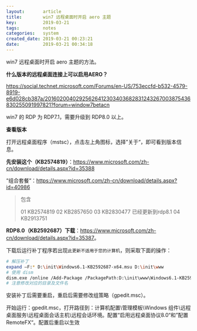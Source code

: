 ```yaml
---
layout:       article
title:        win7 远程桌面时开启 aero 主题
key:          2019-03-21
tags:         notes
categories:   system
created_date: 2019-03-21 00:23:21
date:         2019-03-21 00:34:18
---
```


 win7 远程桌面时开启 aero 主题的方法。

<!--more-->

**什么版本的远程桌面连接上可以启用AERO？**

<https://social.technet.microsoft.com/Forums/en-US/753eccfd-b532-4579-8919-e6d028cb387a/20160200402925626412303403682831243267003875436830255091997821?forum=window7betacn>

win7 的 RDP 为 RDP7.1，需要升级到 RDP8.0 以上。

**查看版本**

打开远程桌面程序（mstsc），点击左上角图标，选择”关于“，即可看到版本信息。

**先安装这个（KB2574819）**：<https://www.microsoft.com/zh-cn/download/details.aspx?id=35388>

“组合套餐“：<https://www.microsoft.com/zh-cn/download/details.aspx?id=40986>

> 包含
>
> 01 KB2574819
> 02 KB2857650 
> 03 KB2830477  已经更新到rdp8.1
> 04 KB2913751

**RDP8.0（KB2592687）下载**：<https://www.microsoft.com/zh-cn/download/details.aspx?id=35387>。

下载后运行补丁程序若出现`此更新不适用于您的计算机`，则采取下面的操作：

```sh
# 解压补丁
expand –F:* D:\init\Windows6.1-KB2592687-x64.msu D:\init\www
# 使用 dism
dism.exe /online /Add-Package /PackagePath:D:\init\www\Windows6.1-KB2592687-x64.cab
# 注意修改对应的目录及文件名
```

安装补丁后需要重启，重启后需要修改组策略（gpedit.msc）。

开始运行：gpedit.msc，打开路径到：计算机配置\管理模板\Windows 组件\远程桌面服务\远程桌面会话主机\远程会话环境。配置“启用远程桌面协议8.0“和”配置RemoteFX“。配置后重启以生效